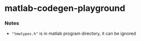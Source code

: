 matlab-codegen-playground
=========================
### Notes
- `"tmwtypes.h"` is in matlab program directory, it can be ignored